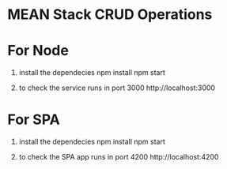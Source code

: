 # MEAN Stack CRUD Operations

# For Node

1. install the dependecies
npm install
npm start


2. to check the service runs in port 3000
http://localhost:3000

# For SPA
1. install the dependecies
npm install
npm start

2. to check the SPA app runs in port 4200
http://localhost:4200
